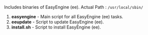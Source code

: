 Includes binaries of EasyEngine (ee).
Actual Path : `/usr/local/sbin/`

1.  **easyengine** - Main script for all EasyEngine (ee) tasks.
1.  **eeupdate** -  Script to update EasyEngine (ee).
1.  **install.sh** - Script to install EasyEngine (ee).
	
